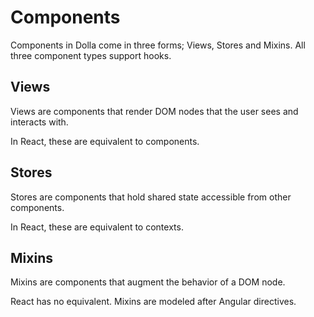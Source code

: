# Components

Components in Dolla come in three forms; Views, Stores and Mixins. All three component types support hooks.

## Views

Views are components that render DOM nodes that the user sees and interacts with.

In React, these are equivalent to components.

## Stores

Stores are components that hold shared state accessible from other components.

In React, these are equivalent to contexts.

## Mixins

Mixins are components that augment the behavior of a DOM node.

React has no equivalent. Mixins are modeled after Angular directives.
